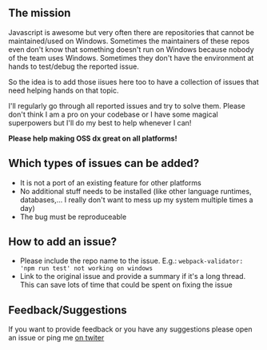 ## The mission
Javascript is awesome but very often there are repositories that cannot be maintained/used on Windows. Sometimes the maintainers of these repos even don't know that something doesn't run on Windows because nobody of the team uses Windows. Sometimes they don't have the environment at hands to test/debug the reported issue.

So the idea is to add those iisues here too to have a collection of issues that need helping hands on that topic.


I'll regularly go through all reported issues and try to solve them. Please don't think I am a pro on your codebase or I have some magical superpowers but I'll do my best to help whenever I can!

**Please help making OSS dx great on all platforms!**

## Which types of issues can be added?
- It is not a port of an existing feature for other platforms
- No additional stuff needs to be installed (like other language runtimes, databases,... I really don't want to mess up my system multiple times a day)
- The bug must be reproduceable

## How to add an issue?
- Please include the repo name to the issue. E.g.: `webpack-validator: 'npm run test' not working on windows`
- Link to the original issue and provide a summary if it's a long thread. This can save lots of time that could be spent on fixing the issue

## Feedback/Suggestions

If you want to provide feedback or you have any suggestions please open an issue or ping me [on twiter](https://twitter.com/nyrosmith)